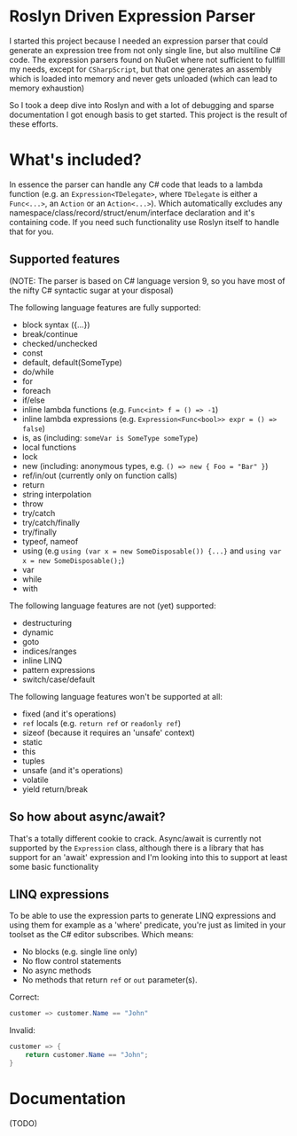 # Roslyn Driven Expression Parser

I started this project because I needed an expression parser that could generate an expression tree from not only single line, but also multiline C# code. The expression parsers found on NuGet where not sufficient to fullfill my needs, except for `CSharpScript`, but that one generates an assembly which is loaded into memory and never gets unloaded (which can lead to memory exhaustion)

So I took a deep dive into Roslyn and with a lot of debugging and sparse documentation I got enough basis to get started. This project is the result of these efforts.

# What's included?

In essence the parser can handle any C# code that leads to a lambda function (e.g. an `Expression<TDelegate>`, where `TDelegate` is either a `Func<...>`, an `Action` or an `Action<...>`). Which automatically excludes any namespace/class/record/struct/enum/interface declaration and it's containing code. If you need such functionality use Roslyn itself to handle that for you.

## Supported features

(NOTE: The parser is based on C# language version 9, so you have most of the nifty C# syntactic sugar at your disposal)

The following language features are fully supported:
* block syntax ({...})
* break/continue
* checked/unchecked
* const
* default, default(SomeType)
* do/while
* for
* foreach
* if/else
* inline lambda functions (e.g. `Func<int> f = () => -1`)
* inline lambda expressions (e.g. `Expression<Func<bool>> expr = () => false`)
* is, as (including: `someVar is SomeType someType`)
* local functions
* lock
* new (including: anonymous types, e.g. `() => new { Foo = "Bar" }`)
* ref/in/out (currently only on function calls)
* return
* string interpolation
* throw
* try/catch
* try/catch/finally
* try/finally
* typeof, nameof
* using (e.g `using (var x = new SomeDisposable()) {...}` and `using var x = new SomeDisposable();`)
* var
* while
* with

The following language features are not (yet) supported:
* destructuring
* dynamic
* goto
* indices/ranges 
* inline LINQ
* pattern expressions
* switch/case/default

The following language features won't be supported at all:
* fixed (and it's operations)
* `ref` locals (e.g. `return ref` or `readonly ref`)
* sizeof (because it requires an 'unsafe' context)
* static
* this
* tuples
* unsafe (and it's operations)
* volatile
* yield return/break
 
## So how about async/await?

That's a totally different cookie to crack. Async/await is currently not supported by the `Expression` class, although there is a library that has support for an 'await' expression and I'm looking into this to support at least some basic functionality

## LINQ expressions

To be able to use the expression parts to generate LINQ expressions and using them for example as a 'where' predicate, you're just as limited in your toolset as the C# editor subscribes. Which means:
* No blocks (e.g. single line only)
* No flow control statements
* No async methods
* No methods that return `ref` or `out` parameter(s).

Correct:
```csharp
customer => customer.Name == "John"
``` 
  
Invalid:
```csharp
customer => {
    return customer.Name == "John";
}
```

# Documentation

(TODO)
